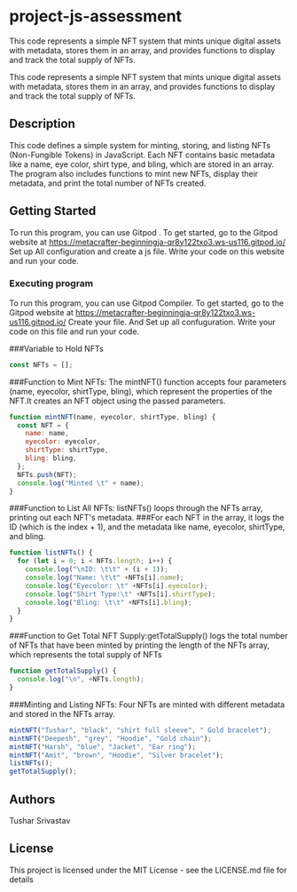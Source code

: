 # project-js-assessment


This code represents a simple NFT system that mints unique digital assets with metadata, stores them in an array, and provides functions to display and track the total supply of NFTs.

This code represents a simple NFT system that mints unique digital assets with metadata, stores them in an array, and provides functions to display and track the total supply of NFTs.

## Description

This code defines a simple system for minting, storing, and listing NFTs (Non-Fungible Tokens) in JavaScript. Each NFT contains basic metadata like a name, eye color, shirt type, and bling, which are stored in an array. The program also includes functions to mint new NFTs, display their metadata, and print the total number of NFTs created.

## Getting Started
To run this program, you can use Gitpod . To get started, go to the Gitpod website at https://metacrafter-beginningja-qr8y122txo3.ws-us116.gitpod.io/
Set up All configuration and create a js file.
Write your code on this website and run your code.

### Executing program

To run this program, you can use Gitpod Compiler. To get started, go to the Gitpod website at https://metacrafter-beginningja-qr8y122txo3.ws-us116.gitpod.io/
Create your file. And Set up all confuguration.
Write your code on this file and run your code.


###Variable to Hold NFTs
```javascript
const NFTs = [];
```

###Function to Mint NFTs: The mintNFT() function accepts four parameters (name, eyecolor, shirtType, bling), which represent the properties of the NFT.It creates an NFT object using the passed parameters.
```javascript
function mintNFT(name, eyecolor, shirtType, bling) {
  const NFT = {
    name: name,
    eyecolor: eyecolor,
    shirtType: shirtType,
    bling: bling,
  };
  NFTs.push(NFT);
  console.log("Minted \t" + name);
}

```
###Function to List All NFTs: listNFTs() loops through the NFTs array, printing out each NFT's metadata.
###For each NFT in the array, it logs the ID (which is the index + 1), and the metadata like name, eyecolor, shirtType, and bling.
```javascript
function listNFTs() {
  for (let i = 0; i < NFTs.length; i++) {
    console.log("\nID: \t\t" + (i + 1));
    console.log("Name: \t\t" +NFTs[i].name);
    console.log("Eyecolor: \t" +NFTs[i].eyecolor);
    console.log("Shirt Type:\t" +NFTs[i].shirtType);
    console.log("Bling: \t\t" +NFTs[i].bling);
  }
}
```
###Function to Get Total NFT Supply:getTotalSupply() logs the total number of NFTs that have been minted by printing the length of the NFTs array, which represents the total supply of NFTs
```javascript
function getTotalSupply() {
  console.log("\n", +NFTs.length);
}
```
###Minting and Listing NFTs: Four NFTs are minted with different metadata and stored in the NFTs array.
```javascript
mintNFT("Tushar", "black", "shirt full sleeve", " Gold bracelet");
mintNFT("Deepesh", "grey", "Hoodie", "Gold chain");
mintNFT("Harsh", "blue", "Jacket", "Ear ring");
mintNFT("Amit", "brown", "Hoodie", "Silver bracelet");
listNFTs();
getTotalSupply();

```



## Authors

Tushar Srivastav 



## License

This project is licensed under the MIT License - see the LICENSE.md file for details

